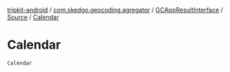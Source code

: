 [tripkit-android](../../../index.md) / [com.skedgo.geocoding.agregator](../../index.md) / [GCAppResultInterface](../index.md) / [Source](index.md) / [Calendar](./-calendar.md)

# Calendar

`Calendar`